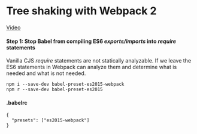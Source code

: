 # Tree shaking with Webpack 2
[Video](https://egghead.io/lessons/tools-tree-shaking-with-webpack-2)

#### Step 1: Stop Babel from compiling ES6 *exports/imports* into *require* statements
Vanilla CJS *require* statements are not statically analyzable. If we leave the ES6 statements in Webpack can analyze them and determine what is needed and what is not needed.
```
npm i --save-dev babel-preset-es2015-webpack
npm r --save-dev babel-preset-es2015
```
#### .babelrc
```
{
  "presets": ["es2015-webpack"]
}
```
